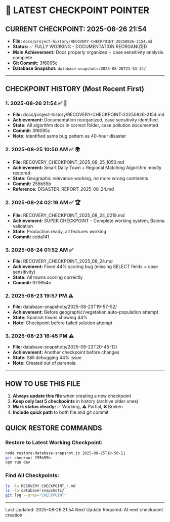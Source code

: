 # 📍 LATEST CHECKPOINT POINTER

## CURRENT CHECKPOINT: 2025-08-26 21:54
- **File:** `docs/project-history/RECOVERY-CHECKPOINT-20250826-2154.md`
- **Status:** ✅ FULLY WORKING - DOCUMENTATION REORGANIZED
- **Main Achievement:** Docs properly organized + case sensitivity analysis complete
- **Git Commit:** 3f6095c
- **Database Snapshot:** `database-snapshots/2025-08-26T21-53-34/`

---

## CHECKPOINT HISTORY (Most Recent First)

### 1. 2025-08-26 21:54 ✅ 📁
- **File:** docs/project-history/RECOVERY-CHECKPOINT-20250826-2154.md
- **Achievement:** Documentation reorganized, case sensitivity identified
- **State:** All algorithm docs in correct folder, case pollution documented
- **Commit:** 3f6095c
- **Note:** Identified same bug pattern as 40-hour disaster

### 2. 2025-08-25 10:50 AM ✅ 🌍
- **File:** RECOVERY_CHECKPOINT_2025_08_25_1050.md
- **Achievement:** Smart Daily Town + Regional Matching Algorithm mostly restored
- **State:** Geographic relevance working, no more wrong continents
- **Commit:** 255b55b
- **Reference:** DISASTER_REPORT_2025_08_24.md

### 2. 2025-08-24 02:19 AM ✅ 🏆
- **File:** RECOVERY_CHECKPOINT_2025_08_24_0219.md
- **Achievement:** SUPER CHECKPOINT - Complete working system, Baiona validation
- **State:** Production ready, all features working
- **Commit:** cdda141

### 3. 2025-08-24 01:52 AM ✅
- **File:** RECOVERY_CHECKPOINT_2025_08_24.md
- **Achievement:** Fixed 44% scoring bug (missing SELECT fields + case sensitivity)
- **State:** All towns scoring correctly
- **Commit:** 970654e

### 2. 2025-08-23 19:57 PM ⚠️
- **File:** database-snapshots/2025-08-23T19-57-52/
- **Achievement:** Before geographic/vegetation auto-population attempt
- **State:** Spanish towns showing 44%
- **Note:** Checkpoint before failed solution attempt

### 3. 2025-08-23 16:45 PM ⚠️
- **File:** database-snapshots/2025-08-23T20-45-12/
- **Achievement:** Another checkpoint before changes
- **State:** Still debugging 44% issue
- **Note:** Created out of paranoia

---

## HOW TO USE THIS FILE

1. **Always update this file** when creating a new checkpoint
2. **Keep only last 5 checkpoints** in history (archive older ones)
3. **Mark status clearly:** ✅ Working, ⚠️ Partial, ❌ Broken
4. **Include quick path** to both file and git commit

## QUICK RESTORE COMMANDS

### Restore to Latest Working Checkpoint:
```bash
node restore-database-snapshot.js 2025-08-25T10-50-11
git checkout 255b55b
npm run dev
```

### Find All Checkpoints:
```bash
ls -la RECOVERY_CHECKPOINT_*.md
ls -la database-snapshots/
git log --grep="CHECKPOINT"
```

---

Last Updated: 2025-08-26 21:54
Next Update Required: At next checkpoint creation